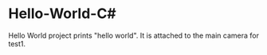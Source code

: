 # Hello-World-C#
 
Hello World project prints "hello world". It is attached to the main camera for test1.